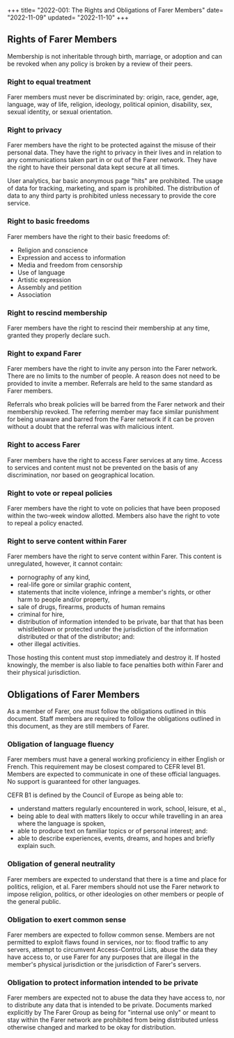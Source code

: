 +++
title= "2022-001: The Rights and Obligations of Farer Members"
date= "2022-11-09"
updated= "2022-11-10"
+++

## Rights of Farer Members
Membership is not inheritable through birth, marriage, or adoption and can be revoked when any policy is broken by a review of their peers.

### Right to equal treatment
Farer members must never be discriminated by: origin, race, gender, age, language, way of life, religion, ideology, political opinion, disability, sex, sexual identity, or sexual orientation.

### Right to privacy
Farer members have the right to be protected against the misuse of their personal data. They have the right to privacy in their lives and in relation to any communications taken part in or out of the Farer network. They have the right to have their personal data kept secure at all times.

User analytics, bar basic anonymous page "hits" are prohibited. The usage of data for tracking, marketing, and spam is prohibited. The distribution of data to any third party is prohibited unless necessary to provide the core service.

### Right to basic freedoms
Farer members have the right to their basic freedoms of:
  - Religion and conscience
  - Expression and access to information
  - Media and freedom from censorship
  - Use of language
  - Artistic expression
  - Assembly and petition
  - Association

### Right to rescind membership
Farer members have the right to rescind their membership at any time, granted they properly declare such.

### Right to expand Farer
Farer members have the right to invite any person into the Farer network. There are no limits to the number of people. A reason does not need to be provided to invite a member. Referrals are held to the same standard as Farer members.

Referrals who break policies will be barred from the Farer network and their membership revoked. The referring member may face similar punishment for being unaware and barred from the Farer network if it can be proven without a doubt that the referral was with malicious intent.

### Right to access Farer
Farer members have the right to access Farer services at any time. Access to services and content must not be prevented on the basis of any discrimination, nor based on geographical location.

### Right to vote or repeal policies
Farer members have the right to vote on policies that have been proposed within the two-week window allotted. Members also have the right to vote to repeal a policy enacted.

### Right to serve content within Farer
Farer members have the right to serve content within Farer. This content is unregulated, however, it cannot contain:
  - pornography of any kind,
  - real-life gore or similar graphic content,
  - statements that incite violence, infringe a member's rights, or other harm to people and/or property,
  - sale of drugs, firearms, products of human remains
  - criminal for hire,
  - distribution of information intended to be private, bar that that has been whistleblown or protected under the jurisdiction of the information distributed or that of the distributor; and:
  - other illegal activities.

Those hosting this content must stop immediately and destroy it. If hosted knowingly, the member is also liable to face penalties both within Farer and their physical jurisdiction.

## Obligations of Farer Members
As a member of Farer, one must follow the obligations outlined in this document. Staff members are required to follow the obligations outlined in this document, as they are still members of Farer.

### Obligation of language fluency
Farer members must have a general working proficiency in either English or French. This requirement may be closest compared to CEFR level B1. Members are expected to communicate in one of these official languages. No support is guaranteed for other languages.

CEFR B1 is defined by the Council of Europe as being able to:
  - understand matters regularly encountered in work, school, leisure, et al.,
  - being able to deal with matters likely to occur while travelling in an area where the language is spoken,
  - able to produce text on familiar topics or of personal interest; and:
  - able to describe experiences, events, dreams, and hopes and briefly explain such.

### Obligation of general neutrality
Farer members are expected to understand that there is a time and place for politics, religion, et al. Farer members should not use the Farer network to impose religion, politics, or other ideologies on other members or people of the general public. 

### Obligation to exert common sense
Farer members are expected to follow common sense. Members are not permitted to exploit flaws found in services, nor to: flood traffic to any servers, attempt to circumvent Access-Control Lists, abuse the data they have access to, or use Farer for any purposes that are illegal in the member's physical jurisdiction or the jurisdiction of Farer's servers.

### Obligation to protect information intended to be private
Farer members are expected not to abuse the data they have access to, nor to distribute any data that is intended to be private. Documents marked explicitly by The Farer Group as being for "internal use only" or meant to stay within the Farer network are prohibited from being distributed unless otherwise changed and marked to be okay for distribution.

